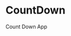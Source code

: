 # CountDown
 Count Down App
         
                        
                                                                                                                                                       
                                                                                                       
                                                                                                     
                                                                                         
                                                                             
                                                    
                                 
                       
       
  
   
